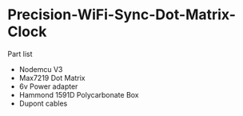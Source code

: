 # Precision-WiFi-Sync-Dot-Matrix-Clock

Part list
- Nodemcu V3
- Max7219 Dot Matrix
- 6v Power adapter
- Hammond 1591D Polycarbonate Box
- Dupont cables
